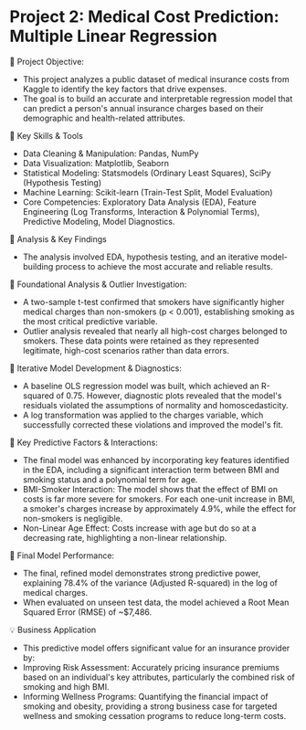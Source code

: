 # Project 2: Medical Cost Prediction: Multiple Linear Regression

:large_blue_diamond: Project Objective:     
 - This project analyzes a public dataset of medical insurance costs from Kaggle to identify the key factors that drive expenses.
 - The goal is to build an accurate and interpretable regression model that can predict a person's annual insurance charges based on their demographic and health-related attributes.

:star2: Key Skills & Tools
 - Data Cleaning & Manipulation: Pandas, NumPy
 - Data Visualization: Matplotlib, Seaborn
 - Statistical Modeling: Statsmodels (Ordinary Least Squares), SciPy (Hypothesis Testing)
 - Machine Learning: Scikit-learn (Train-Test Split, Model Evaluation)
 - Core Competencies: Exploratory Data Analysis (EDA), Feature Engineering (Log Transforms, Interaction & Polynomial Terms), Predictive Modeling, Model Diagnostics.

:herb: Analysis & Key Findings
 - The analysis involved EDA, hypothesis testing, and an iterative model-building process to achieve the most accurate and reliable results.

:herb: Foundational Analysis & Outlier Investigation:
 - A two-sample t-test confirmed that smokers have significantly higher medical charges than non-smokers (p < 0.001), establishing smoking as the most critical predictive variable.
 - Outlier analysis revealed that nearly all high-cost charges belonged to smokers. These data points were retained as they represented legitimate, high-cost scenarios rather than data errors.

:herb: Iterative Model Development & Diagnostics:
 - A baseline OLS regression model was built, which achieved an R-squared of 0.75. However, diagnostic plots revealed that the model's residuals violated the assumptions of normality and homoscedasticity.
 - A log transformation was applied to the charges variable, which successfully corrected these violations and improved the model's fit.

:herb: Key Predictive Factors & Interactions:
 - The final model was enhanced by incorporating key features identified in the EDA, including a significant interaction term between BMI and smoking status and a polynomial term for age.
 - BMI-Smoker Interaction: The model shows that the effect of BMI on costs is far more severe for smokers. For each one-unit increase in BMI, a smoker's charges increase by approximately 4.9%, while the effect for non-smokers is negligible.
 - Non-Linear Age Effect: Costs increase with age but do so at a decreasing rate, highlighting a non-linear relationship.

:herb: Final Model Performance:
 - The final, refined model demonstrates strong predictive power, explaining 78.4% of the variance (Adjusted R-squared) in the log of medical charges.
 - When evaluated on unseen test data, the model achieved a Root Mean Squared Error (RMSE) of ~$7,486.

:bulb: Business Application
 - This predictive model offers significant value for an insurance provider by:
 - Improving Risk Assessment: Accurately pricing insurance premiums based on an individual's key attributes, particularly the combined risk of smoking and high BMI.
 - Informing Wellness Programs: Quantifying the financial impact of smoking and obesity, providing a strong business case for targeted wellness and smoking cessation programs to reduce long-term costs.

